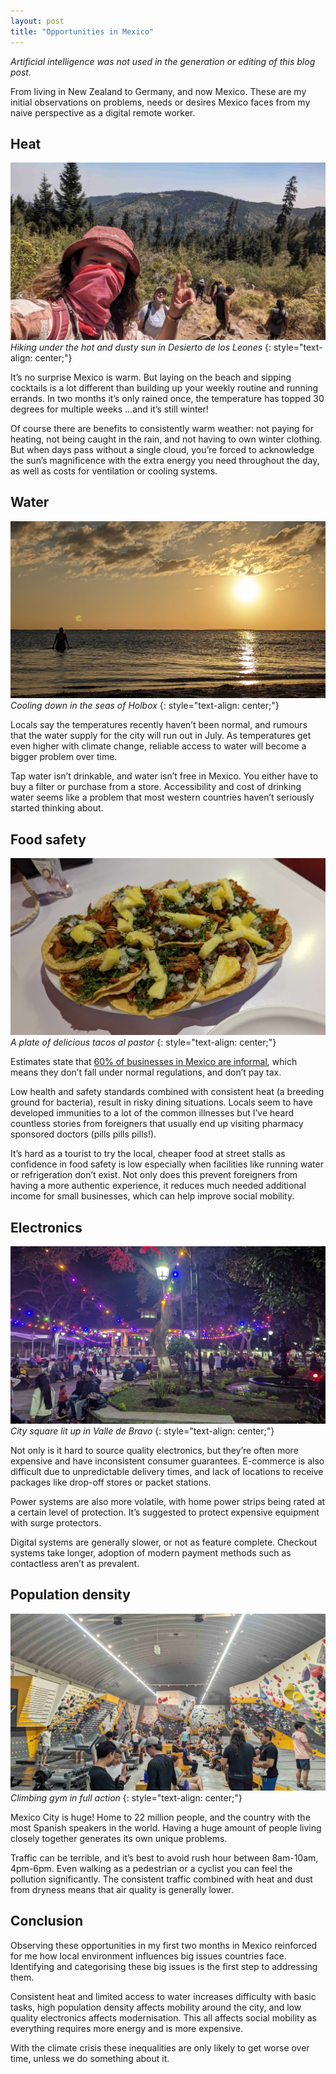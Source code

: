 ```yaml
---
layout: post
title: "Opportunities in Mexico"
---
```


*Artificial intelligence was not used in the generation or editing of this blog post.*

From living in New Zealand to Germany, and now Mexico. These are my initial observations on problems, needs or desires Mexico faces from my naive perspective as a digital remote worker.

## Heat

![Opportunities in Mexico heat](/assets/opportunities-in-mexico/opportunities-in-mexico-heat.jpg)
*Hiking under the hot and dusty sun in Desierto de los Leones*
{: style="text-align: center;"}

It’s no surprise Mexico is warm. But laying on the beach and sipping cocktails is a lot different than building up your weekly routine and running errands. In two months it’s only rained once, the temperature has topped 30 degrees for multiple weeks …and it’s still winter!

Of course there are benefits to consistently warm weather: not paying for heating, not being caught in the rain, and not having to own winter clothing. But when days pass without a single cloud, you’re forced to acknowledge the sun’s magnificence with the extra energy you need throughout the day, as well as costs for ventilation or cooling systems.

## Water

![Opportunities in Mexico water](/assets/opportunities-in-mexico/opportunities-in-mexico-water.jpg)
*Cooling down in the seas of Holbox*
{: style="text-align: center;"}

Locals say the temperatures recently haven’t been normal, and rumours that the water supply for the city will run out in July. As temperatures get even higher with climate change, reliable access to water will become a bigger problem over time.

Tap water isn’t drinkable, and water isn’t free in Mexico. You either have to buy a filter or purchase from a store. Accessibility and cost of drinking water seems like a problem that most western countries haven’t seriously started thinking about.

## Food safety

![Opportunities in Mexico food](/assets/opportunities-in-mexico/opportunities-in-mexico-food.jpg)
*A plate of delicious tacos al pastor*
{: style="text-align: center;"}

Estimates state that [60% of businesses in Mexico are informal](https://www.ilo.org/americas/sala-de-prensa/WCMS_245889/lang--en/index.htm), which means they don’t fall under normal regulations, and don’t pay tax.

Low health and safety standards combined with consistent heat (a breeding ground for bacteria), result in risky dining situations. Locals seem to have developed immunities to a lot of the common illnesses but I’ve heard countless stories from foreigners that usually end up visiting pharmacy sponsored doctors (pills pills pills!).

It’s hard as a tourist to try the local, cheaper food at street stalls as confidence in food safety is low especially when facilities like running water or refrigeration don’t exist. Not only does this prevent foreigners from having a more authentic experience, it reduces much needed additional income for small businesses, which can help improve social mobility.

## Electronics

![Opportunities in Mexico electronics](/assets/opportunities-in-mexico/opportunities-in-mexico-electronics.jpg)
*City square lit up in Valle de Bravo*
{: style="text-align: center;"}

Not only is it hard to source quality electronics, but they’re often more expensive and have inconsistent consumer guarantees. E-commerce is also difficult due to unpredictable delivery times, and lack of locations to receive packages like drop-off stores or packet stations.

Power systems are also more volatile, with home power strips being rated at a certain level of protection. It’s suggested to protect expensive equipment with surge protectors.

Digital systems are generally slower, or not as feature complete. Checkout systems take longer, adoption of modern payment methods such as contactless aren’t as prevalent.

## Population density

![Opportunities in Mexico population](/assets/opportunities-in-mexico/opportunities-in-mexico-population.jpg)
*Climbing gym in full action*
{: style="text-align: center;"}

Mexico City is huge! Home to 22 million people, and the country with the most Spanish speakers in the world. Having a huge amount of people living closely together generates its own unique problems.

Traffic can be terrible, and it’s best to avoid rush hour between 8am-10am, 4pm-6pm. Even walking as a pedestrian or a cyclist you can feel the pollution significantly. The consistent traffic combined with heat and dust from dryness means that air quality is generally lower. 

## Conclusion

Observing these opportunities in my first two months in Mexico reinforced for me how local environment influences big issues countries face. Identifying and categorising these big issues is the first step to addressing them.

Consistent heat and limited access to water increases difficulty with basic tasks, high population density affects mobility around the city, and low quality electronics affects modernisation. This all affects social mobility as everything requires more energy and is more expensive.

With the climate crisis these inequalities are only likely to get worse over time, unless we do something about it.
